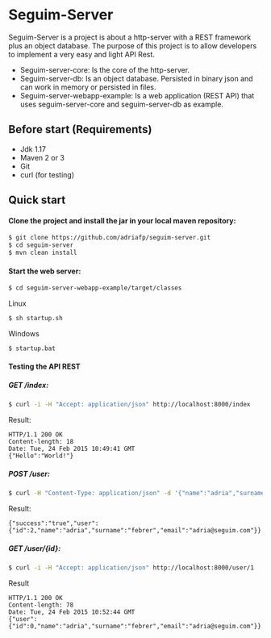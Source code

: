 # Seguim-Server

Seguim-Server is a project is about a http-server with a REST framework plus an object database. The purpose of this project is to allow developers to implement a very easy and light API Rest.

  - Seguim-server-core: Is the core of the http-server.
  - Seguim-server-db: Is an object database. Persisted in binary json and can work in memory or persisted in files.
  - Seguim-server-webapp-example: Is a web application (REST API) that uses seguim-server-core and seguim-server-db as example.

## Before start (Requirements)

* Jdk 1.17
* Maven 2 or 3
* Git
* curl (for testing)

## Quick start

#### Clone the project and install the jar in your local maven repository:

```sh
$ git clone https://github.com/adriafp/seguim-server.git
$ cd seguim-server
$ mvn clean install
```

#### Start the web server:

```sh
$ cd seguim-server-webapp-example/target/classes
```

Linux

```sh
$ sh startup.sh 
```

Windows

```sh
$ startup.bat 
```


#### Testing the API REST
##### GET /index:

```sh
$ curl -i -H "Accept: application/json" http://localhost:8000/index
```

Result:

```
HTTP/1.1 200 OK
Content-length: 18
Date: Tue, 24 Feb 2015 10:49:41 GMT
{"Hello":"World!"}
```

##### POST /user:

```sh
$ curl -H "Content-Type: application/json" -d '{"name":"adria","surname":"febrer","email":"adria@seguim.com"}' http://localhost:8000/user
```

Result:

```
{"success":"true","user":{"id":2,"name":"adria","surname":"febrer","email":"adria@seguim.com"}}
```

##### GET /user/{id}:

```sh
$ curl -i -H "Accept: application/json" http://localhost:8000/user/1
```

Result

```
HTTP/1.1 200 OK
Content-length: 78
Date: Tue, 24 Feb 2015 10:52:44 GMT
{"user":{"id":0,"name":"adria","surname":"febrer","email":"adria@seguim.com"}}
```
